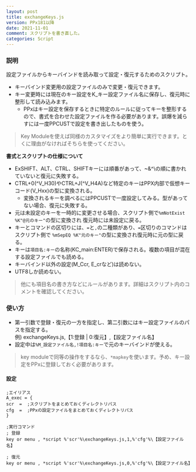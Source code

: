 ```yaml
---
layout: post
title: exchangeKeys.js
version: PPx181以降
date: 2021-11-01
comment: スクリプトを書き直した。
categories: Script
---
```

### 説明
設定ファイルからキーバインドを読み取って設定・復元するためのスクリプト。<BR>
- キーバインド変更用の設定ファイルのみで変更・復元できます。
- キー変更時には現在のキー設定をK_キー設定ファイル名に保存し、復元時に整形して読み込みます。
  - PPxはキー設定を保存するときに特定のルールに従ってキーを整形するので、書式を合わせた設定ファイルを作る必要があります。誤爆を減らすには一度PPCUSTで設定を書き出したものを使う。

>  Key Moduleを使えば同様のカスタマイズをより簡単に実行できます。とくに理由がなければそちらを使ってください。

**書式とスクリプトの仕様について**<BR>
- ExSHIFT、ALT、CTRL、SHIFTキーには順番があって、~&^\の順に書かれていないと復元に失敗する。
- CTRL+0(^V_H30)やCTRL+J(^V\_H4A)など特定のキーはPPX内部で仮想キーコード(V\_Hxx)の型に変換される。
  - 変換されるキーを調べるにはPPCUSTで一度設定してみる。型があってない場合、復元に失敗する。
- 元は未設定のキーを一時的に変更させる場合、スクリプト側で`%mNotExist %K"@元のキー"`の型に変換され
復元時には未設定に戻る。
- キーとコマンドの区切りには、`=`と`,`の二種類があり、`=`区切りのコマンドはスクリプト側で
`%mSepEQ %K"元のキー"`の型に変換され復元時に元の型に戻る。
- キーは`項目名:キー`の名称(KC\_main:ENTER)で保存される。複数の項目が混在する設定ファイルでも読める。
- キーバインド以外の設定(M\_Ccr, E\_crなど)は読めない。
- UTF8しか読めない。

>  他にも項目名の書き方などにルールがあります。詳細はスクリプト内のコメントを確認してください。

### 使い方
- 第一引数で登録・復元の一方を指定し、第二引数にはキー設定ファイルのパスを指定する。<BR>
  例) exchangeKeys.js,【1:登録 | 0:復元】,【設定ファイル名】
- 設定中は`%M_設定ファイル名,!項目名:キー`で元のキーバインドが使える。

>  key moduleで同等の操作をするなら、`*mapkey`を使います。予め、キー設定をPPxに登録しておく必要があります。

#### 設定
```clean
;エイリアス
A_exec = {
scr  =  ;スクリプトをまとめておくディレクトリパス
cfg  =  ;PPxの設定ファイルをまとめておくディレクトリパス
}

;実行コマンド
; 登録
key or menu , *script %'scr'%\exchangeKeys.js,1,%'cfg'%\【設定ファイル名】

; 復元
key or menu , *script %'scr'%\exchangeKeys.js,0,%'cfg'%\【設定ファイル名】
```
<BR>
<script src="https://gist.github.com/tar80/7646b50ae7a780951a512c7e7d49b90f.js"></script>
